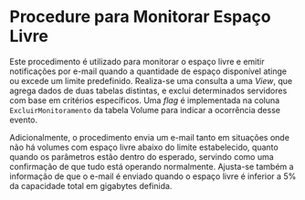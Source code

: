 # Procedure para Monitorar Espaço Livre
Este procedimento é utilizado para monitorar o espaço livre e emitir notificações por e-mail quando a quantidade de espaço disponível atinge ou excede um limite predefinido. Realiza-se uma consulta a uma *View*, que agrega dados de duas tabelas distintas, e exclui determinados servidores com base em critérios específicos. Uma *flag* é implementada na coluna `ExcluirMonitoramento` da tabela Volume para indicar a ocorrência desse evento.

Adicionalmente, o procedimento envia um e-mail tanto em situações onde não há volumes com espaço livre abaixo do limite estabelecido, quanto quando os parâmetros estão dentro do esperado, servindo como uma confirmação de que tudo está operando normalmente. Ajusta-se também a informação de que o e-mail é enviado quando o espaço livre é inferior a 5% da capacidade total em gigabytes definida.